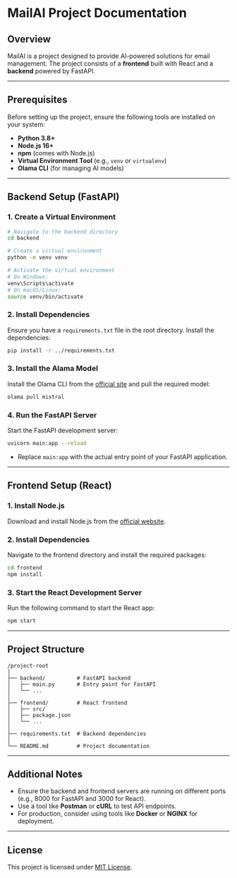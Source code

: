 # MailAI Project Documentation

## Overview
MailAI is a project designed to provide AI-powered solutions for email management. The project consists of a **frontend** built with React and a **backend** powered by FastAPI.

---

## Prerequisites
Before setting up the project, ensure the following tools are installed on your system:
- **Python 3.8+**
- **Node.js 16+**
- **npm** (comes with Node.js)
- **Virtual Environment Tool** (e.g., `venv` or `virtualenv`)
- **Olama CLI** (for managing AI models)

---

## Backend Setup (FastAPI)

### 1. Create a Virtual Environment
```bash
# Navigate to the backend directory
cd backend

# Create a virtual environment
python -m venv venv

# Activate the virtual environment
# On Windows:
venv\Scripts\activate
# On macOS/Linux:
source venv/bin/activate
```

### 2. Install Dependencies
Ensure you have a `requirements.txt` file in the root directory. Install the dependencies:
```bash
pip install -r ../requirements.txt
```

### 3. Install the Alama Model
Install the Olama CLI from the [official site](https://alama.ai) and pull the required model:
```bash
olama pull mistral
```

### 4. Run the FastAPI Server
Start the FastAPI development server:
```bash
uvicorn main:app --reload
```
- Replace `main:app` with the actual entry point of your FastAPI application.

---

## Frontend Setup (React)

### 1. Install Node.js
Download and install Node.js from the [official website](https://nodejs.org/).

### 2. Install Dependencies
Navigate to the frontend directory and install the required packages:
```bash
cd frontend
npm install
```

### 3. Start the React Development Server
Run the following command to start the React app:
```bash
npm start
```

---

## Project Structure
```
/project-root
│
├── backend/          # FastAPI backend
│   ├── main.py       # Entry point for FastAPI
│   └── ...
│
├── frontend/         # React frontend
│   ├── src/
│   ├── package.json
│   └── ...
│
├── requirements.txt  # Backend dependencies
│
└── README.md         # Project documentation
```

---

## Additional Notes
- Ensure the backend and frontend servers are running on different ports (e.g., 8000 for FastAPI and 3000 for React).
- Use a tool like **Postman** or **cURL** to test API endpoints.
- For production, consider using tools like **Docker** or **NGINX** for deployment.

---

## License
This project is licensed under [MIT License](LICENSE).
